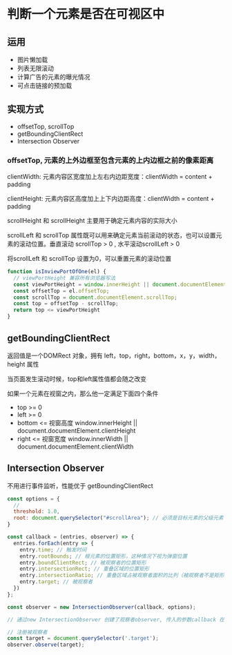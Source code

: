 # 判断一个元素是否在可视区中

## 运用

+ 图片懒加载
+ 列表无限滚动
+ 计算广告的元素的曝光情况
+ 可点击链接的预加载

## 实现方式

+ offsetTop, scrollTop
+ getBoundingClientRect
+ Intersection Observer

### offsetTop, 元素的上外边框至包含元素的上内边框之前的像素距离

clientWidth: 元素内容区宽度加上左右内边距宽度：clientWidth = content + padding

clientHeight: 元素内容区高度加上上下内边距高度：clientWidth = content + padding

scrollHeight 和 scrollHeight 主要用于确定元素内容的实际大小

scrollLeft 和  scrollTop 属性既可以用来确定元素当前滚动的状态，也可以设置元素的滚动位置。垂直滚动 scrollTop > 0 , 水平滚动scrollLeft >  0

将scrollLeft 和  scrollTop 设置为0，可以重置元素的滚动位置

```js
function isInviewPortOfOne(el) {
  // viewPortHeight 兼容所有浏览器写法
  const viewPortHeight = window.innerHeight || document.documentElement.clientHeight || document.body.clientHeight;
  const offsetTop = el.offsetTop;
  const scrollTop = document.documentElement.scrollTop;
  const top = offsetTop - scrollTop;
  return top <= viewPortHeight
}
```

## getBoundingClientRect

返回值是一个DOMRect 对象，拥有 left，top，right，bottom，x，y，width， height 属性

当页面发生滚动时候，top和left属性值都会随之改变

如果一个元素在视窗之内，那么他一定满足下面四个条件

+ top >= 0
+ left >= 0
+ bottom <= 视窗高度 window.innerHeight || document.documentElement.clientHeight
+ right <= 视窗宽度 window.innerWidth || document.documentElement.clientWidth

## Intersection Observer

不用进行事件监听，性能优于 getBoundingClientRect

```js
const options = {
  // 
  threshold: 1.0,
  root: document.querySelector("#scrollArea"); // 必须是目标元素的父级元素
}

const callback = (entries, observer) => {
  entries.forEach(entry => {
    entry.time; // 触发时间
    entry.rootBounds; // 根元素的位置矩形，这种情况下视为弹窗位置
    entry.boundClientRect; // 被观察者的位置矩形
    entry.intersectionRect; // 重叠区域的位置矩形
    entry.intersectionRatio; // 重叠区域占被观察者面积的比列（被观察者不是矩形时也按照矩形计算
    entry.target; // 被观察者
  })
};

const observer = new IntersectionObserver(callback, options);

// 通过new IntersectionObserver 创建了观察者observer, 传入的参数callback 在重叠比列超过 threshold 时会被执行

// 注册被观察者
const target = document.querySelector('.target');
observer.observe(target);
```
